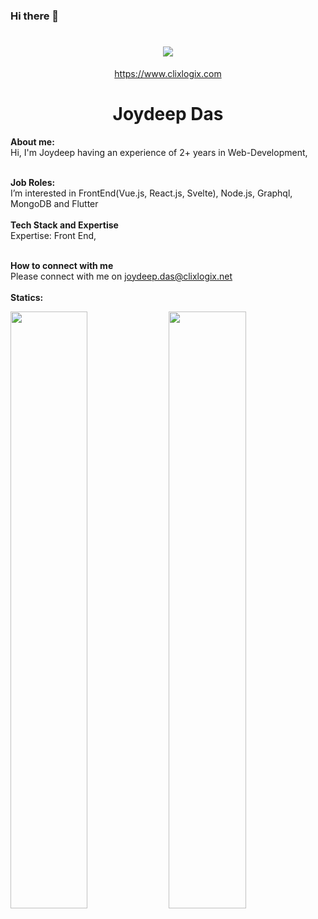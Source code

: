 ### Hi there 👋

<!--
**Clixlogix-Joydeep/Clixlogix-Joydeep** is a ✨ _special_ ✨ repository because its `README.md` (this file) appears on your GitHub profile.

Here are some ideas to get you started:

- 🔭 I’m currently working on ...
- 🌱 I’m currently learning ...
- 👯 I’m looking to collaborate on ...
- 🤔 I’m looking for help with ...
- 💬 Ask me about ...
- 📫 How to reach me: ...
- 😄 Pronouns: ...
- ⚡ Fun fact: ...
-->
<h1 align="center">
   <a>
    <img src="https://clixlogix.org/clixlogixlogo.jpeg"> </a>
</h1>
<p align="center">
    <a href="https://www.clixlogix.com/">
     https://www.clixlogix.com   
</a>
</p>
<h1 align="center">
  <b>Joydeep Das</b>
</h1>
<b> About me:</b>
</br>
Hi, I'm Joydeep having an experience of 2+ years in Web-Development,
</br>
</br>

<b>Job Roles:</b>
<br>
I’m interested in FrontEnd(Vue.js, React.js, Svelte), Node.js, Graphql, MongoDB and Flutter
</br>
</br>
<b>Tech Stack and Expertise</b></br>
Expertise: Front End, 
</br>
</br>

<b>How to connect with me</b>
</br>
Please connect with me on  <a style="color: blue;" href="https://www.clixlogix.com/contact-us/">joydeep.das@clixlogix.net</a>
</br>
</br>
<b>Statics:</b>
<p align="left">
  <img width="49.5%" src="https://github-readme-stats.vercel.app/api?username=Clixlogix-Joydeep&show_icons=true&theme=gruvbox&hide_border=true" />
    <img width="49.5%" src="https://github-readme-streak-stats.herokuapp.com/?user=Clixlogix-Joydeep&theme=gruvbox&hide_border=true" />
</p>
<br>

